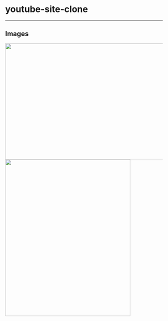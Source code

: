 # youtube-site-clone
---
## Images
<img src="https://user-images.githubusercontent.com/61791986/97648813-0b7d1f80-1a99-11eb-9521-4b79208c45a5.png"  width="700" height="370">
<img src="https://user-images.githubusercontent.com/61791986/97648875-36677380-1a99-11eb-82a8-96003a485d52.png"  width="400" height="500">
